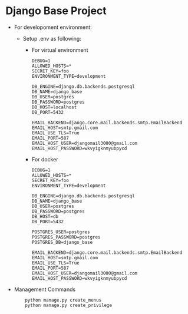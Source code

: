 # Django Base Project

- For developoment environment:

  - Setup .env as following:

    - For virtual environment

      ```
      DEBUG=1
      ALLOWED_HOSTS=*
      SECRET_KEY=foo
      ENVIRONMENT_TYPE=development

      DB_ENGINE=django.db.backends.postgresql
      DB_NAME=django_base
      DB_USER=postgres
      DB_PASSWORD=postgres
      DB_HOST=localhost
      DB_PORT=5432

      EMAIL_BACKEND=django.core.mail.backends.smtp.EmailBackend
      EMAIL_HOST=smtp.gmail.com
      EMAIL_USE_TLS=True
      EMAIL_PORT=587
      EMAIL_HOST_USER=djangomail3000@gmail.com
      EMAIL_HOST_PASSWORD=wkvyigknmyubpycd
      ```

    - For docker

      ```
      DEBUG=1
      ALLOWED_HOSTS=*
      SECRET_KEY=foo
      ENVIRONMENT_TYPE=development

      DB_ENGINE=django.db.backends.postgresql
      DB_NAME=django_base
      DB_USER=postgres
      DB_PASSWORD=postgres
      DB_HOST=db
      DB_PORT=5432

      POSTGRES_USER=postgres
      POSTGRES_PASSWORD=postgres
      POSTGRES_DB=django_base

      EMAIL_BACKEND=django.core.mail.backends.smtp.EmailBackend
      EMAIL_HOST=smtp.gmail.com
      EMAIL_USE_TLS=True
      EMAIL_PORT=587
      EMAIL_HOST_USER=djangomail3000@gmail.com
      EMAIL_HOST_PASSWORD=wkvyigknmyubpycd
      ```

- Management Commands

  ```
      python manage.py create_menus
      python manage.py create_privilege
  ```
